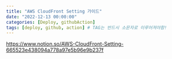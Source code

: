 ```yaml
---
title: "AWS CloudFront Setting 가이드"
date: "2022-12-13 00:00:00"
categories: [Deploy, githubAction]
tags: [deploy, github, action] # TAG는 반드시 소문자로 이루어져야함!
---
```


<a href='https://www.notion.so/AWS-CloudFront-Setting-665523e438094a778a97e5b96e9b237f'>https://www.notion.so/AWS-CloudFront-Setting-665523e438094a778a97e5b96e9b237f</a>
